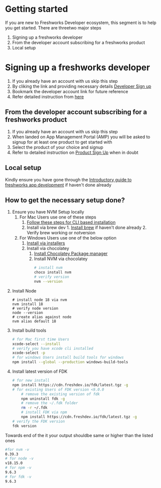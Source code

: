 # Getting started

If you are new to Freshworks Developer ecosystem, this segment is to help you get started. There are threetwo major steps

1. Signing up a freshworks developer
2. From the developer account subscribing for a freshworks product
3. Local setup

# Signing up a freshworks developer

1. If you already have an account with us skip this step
2. By cliking the link and providing necessary details [Developer Sign up](https://developers.freshworks.com/signup/)
3. Bookmark the developer account link for future reference
4. Refer detailed instruction from [here](https://community.freshworks.dev/t/how-to-log-in-and-get-started-with-the-freshworks-developer-account/7078)


## From the developer account subscribing for a freshworks product

1. If you already have an account with us skip this step
2. When landed on App Management Portal (AMP) you will be asked to signup for at least one product to get started with
3. Select the product of your choice and signup
4. Refer to detailed instruction on [Product Sign Up](https://community.freshworks.dev/t/how-to-log-in-and-get-started-with-the-freshworks-developer-account/7078#h-1-how-to-sign-up-for-freshworks-products-from-the-developer-account-11) when in doubt


## Local setup

Kindly ensure you have gone through the [Introductory guide to freshworks app development](https://community.freshworks.dev/t/introductory-guide-to-freshworks-app-development/3589) if haven't done already

## How to get the necessary setup done?

1. Ensure you have NVM Setup locally
   1. For Mac Users use one of these steps
      1. [Follow these steps for CLI based installation](https://github.com/nvm-sh/nvm#installation-and-update)
      2. Install via brew
      dev       1. [Install brew](https://brew.sh/) if haven't done already
         2. Verify brew working  or notversion
   2. For Windows Users use one of the below option
      1. [Install via installers](https://github.com/coreybutler/nvm-windows/releases)
      2. Install via chocolatey
         1. [Install Chocolatey Package manager](https://chocolatey.org/install)
         2. Install NVM via chocolatey
            ```sh
            # install nvm
            choco install nvm
            # verify version
            nvm --version
            ```
2. Install Node
     ```shw
     # install node 18 via nvm
     nvm install 18
     # verify node version
     node --version
     # create alias against node
     nvm alias default 18
     ```
 3. Install build tools
     ```sh
     # for Mac first time Users
     xcode-select --install
     # verify you have xcode cli installed
     xcode-select -p
     # for windows Users install build tools for windows
     npm install --global --production windows-build-tools
     ```
 4. Install latest version of FDK
    ```sh
    # for new install
    npm install https://cdn.freshdev.io/fdk/latest.tgz -g
    # for existing Users of FDK version <9.0.0
        # remove the existing version of fdk
        npm uninstall fdk -g
        # remove the ~/.fdk folder
        rm -r ~/.fdk
        # install FDK via npm
        npm install https://cdn.freshdev.io/fdk/latest.tgz -g
    # verify the FDK version
    fdk version
    ```

Towards end of the it your output shouldbe same or higher than the listed ones

```sh
#for nvm -v
0.39.3
# for node -v
v18.15.0
# for npm -v
9.6.3
# for fdk -v
9.6.3
```